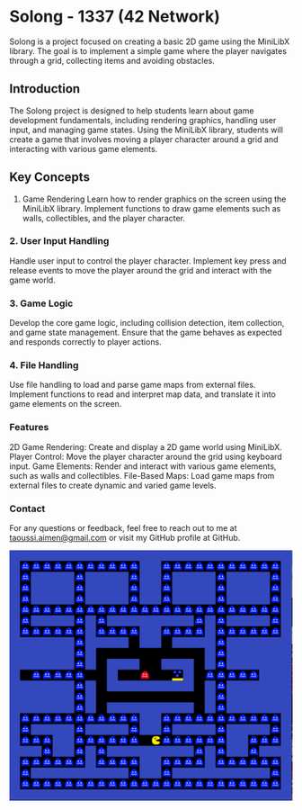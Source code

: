 # Solong - 1337 (42 Network)
Solong is a project focused on creating a basic 2D game using the MiniLibX library. The goal is to implement a simple game where the player navigates through a grid, collecting items and avoiding obstacles.

## Introduction
The Solong project is designed to help students learn about game development fundamentals, including rendering graphics, handling user input, and managing game states. Using the MiniLibX library, students will create a game that involves moving a player character around a grid and interacting with various game elements.

## Key Concepts
1. Game Rendering
Learn how to render graphics on the screen using the MiniLibX library. Implement functions to draw game elements such as walls, collectibles, and the player character.

### 2. User Input Handling
Handle user input to control the player character. Implement key press and release events to move the player around the grid and interact with the game world.

### 3. Game Logic
Develop the core game logic, including collision detection, item collection, and game state management. Ensure that the game behaves as expected and responds correctly to player actions.

### 4. File Handling
Use file handling to load and parse game maps from external files. Implement functions to read and interpret map data, and translate it into game elements on the screen.

### Features
2D Game Rendering: Create and display a 2D game world using MiniLibX.
Player Control: Move the player character around the grid using keyboard input.
Game Elements: Render and interact with various game elements, such as walls and collectibles.
File-Based Maps: Load game maps from external files to create dynamic and varied game levels.
### Contact
For any questions or feedback, feel free to reach out to me at taoussi.aimen@gmail.com or visit my GitHub profile at GitHub.

![Dining Philosophers](https://github.com/REDX-at/So_long/blob/master/images/Screen%20Shot%202024-09-18%20at%2011.20.00%20AM.png)
